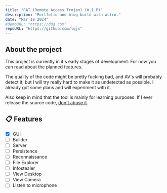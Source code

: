 ```yaml
---
title: "RAT (Remote Access Trojan) (W.I.P)"
description: "Portfolio and blog build with astro."
date: "Mar 18 2024"
#demoURL: "https://ddg.com"
repoURL: "https://github.com/lqjx"
---
```


## About the project
This project is currently in it's early stages of development. For now you can read about the planned
features.

The quality of the code might be pretty fucking bad, and AV's will probably detect it, but I will
try really hard to make it as undetected as possible. I already got some plans and will experiment with it.

Also keep in mind that the tool is mainly for learning purposes. If I ever release the source code, <u>don't abuse
it</u>.

## 📋 Features

- [x] GUI
- [ ] Builder
- [ ] Server
- [ ] Persistence
- [ ] Reconnaissance
- [ ] File Explorer
- [ ] Infostealer
- [ ] View Desktop
- [ ] View Camera
- [ ] Listen to microphone